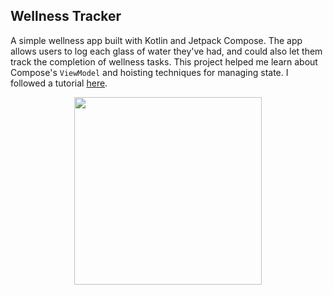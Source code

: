 ## Wellness Tracker
A simple wellness app built with Kotlin and Jetpack Compose. The app allows users to log each glass of water they've had, and could also let them track the completion of wellness tasks. This project helped me learn about Compose's `ViewModel` and hoisting techniques for managing state. I followed a tutorial [here](https://developer.android.com/codelabs/jetpack-compose-state#12).

<p align="center">
<img src="wellness.gif" width="300"/>
</p>
